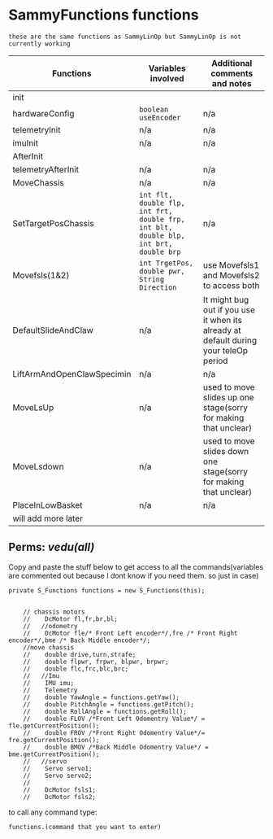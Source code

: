 
# SammyFunctions functions

	these are the same functions as SammyLinOp but SammyLinOp is not currently working



| Functions                  | Variables involved                                                                   | Additional comments and notes                                                        |
|----------------------------|--------------------------------------------------------------------------------------|--------------------------------------------------------------------------------------|
| init                       |
| hardwareConfig             | `boolean useEncoder`                                                                 | n/a                                                                                  |
| telemetryInit              | n/a                                                                                  | n/a                                                                                  |
| imuInit                    | n/a                                                                                  | n/a                                                                                  |
| AfterInit                  |
| telemetryAfterInit         | n/a                                                                                  | n/a                                                                                  |
| MoveChassis                | n/a                                                                                  | n/a                                                                                  |
| SetTargetPosChassis        | `int flt, double flp, int frt, double frp, int blt, double blp, int brt, double brp` | n/a                                                                                  |
| Movefsls(1&2)              | `int TrgetPos, double pwr, String Direction`                                         | use Movefsls1 and Movefsls2 to access both                                           |
| DefaultSlideAndClaw        | n/a                                                                                  | It might bug out if you use it when its already at default during your teleOp period |
| LiftArmAndOpenClawSpecimin | n/a                                                                                  | n/a                                                                                  |
| MoveLsUp                   | n/a                                                                                  | used to move slides up one stage(sorry for making that unclear)                      |
| MoveLsdown                 | n/a                                                                                  | used to move slides down one stage(sorry for making that unclear)                    |
| PlaceInLowBasket           | n/a                                                                                  | n/a                                                                                  |
| will add more later        |                                                                                      |                                                                                      |




## **Perms**: *vedu(all)*















Copy and paste the stuff below to get access to 
all the commands(variables are commented out because I
dont know if you need them. so just in case)


~~~~~~~~~~~~~~~~~~~~~~~~~~~~~~~~~~~~~~~~~~~~~~~~
private S_Functions functions = new S_Functions(this);


    // chassis motors
    //    DcMotor fl,fr,br,bl;
    //   //odometry
    //    DcMotor fle/* Front Left encoder*/,fre /* Front Right encoder*/,bme /* Back Middle encoder*/;
    //move chassis
    //    double drive,turn,strafe;
    //    double flpwr, frpwr, blpwr, brpwr;
    //    double flc,frc,blc,brc;
    //   //Imu
    //    IMU imu;
    //    Telemetry
    //    double YawAngle = functions.getYaw();
    //    double PitchAngle = functions.getPitch();
    //    double RollAngle = functions.getRoll();
    //    double FLOV /*Front Left Odomentry Value*/ = fle.getCurrentPosition();
    //    double FROV /*Front Right Odomentry Value*/= fre.getCurrentPosition();
    //    double BMOV /*Back Middle Odomentry Value*/ = bme.getCurrentPosition();
    //   //servo
    //    Servo servo1;
    //    Servo servo2;
    //
    //    DcMotor fsls1;
    //    DcMotor fsls2;
~~~~~~~~~~~~~~~~~~~~~~~~~~~~~~~~~~~~~~~~~~~~~~~~

to call any command type:

`functions.(command that you want to enter)`